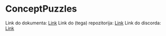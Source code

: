 # ConceptPuzzles

Link do dokumenta: [Link](https://docs.google.com/document/d/1l3XzPVRnamaDZHVeiz6l8jTPobRiD3HQit-i5Vuh-Ew/edit?usp=sharing)
Link do (tega) repozitorija: [Link](https://github.com/EgejVencelj/ConceptPuzzles/)
Link do discorda: [Link](https://discord.gg/2dGgePF)
